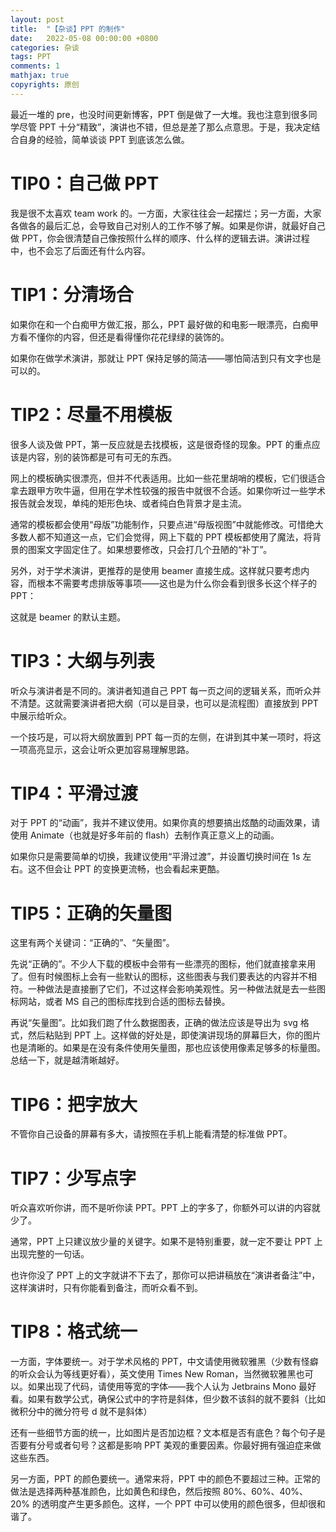 ```yaml
---
layout: post
title:  "【杂谈】PPT 的制作"
date:   2022-05-08 00:00:00 +0800
categories: 杂谈
tags: PPT
comments: 1
mathjax: true
copyrights: 原创
---
```


最近一堆的 pre，也没时间更新博客，PPT 倒是做了一大堆。我也注意到很多同学尽管 PPT 十分“精致”，演讲也不错，但总是差了那么点意思。于是，我决定结合自身的经验，简单谈谈 PPT 到底该怎么做。

# TIP0：自己做 PPT

我是很不太喜欢 team work 的。一方面，大家往往会一起摆烂；另一方面，大家各做各的最后汇总，会导致自己对别人的工作不够了解。如果是你讲，就最好自己做 PPT，你会很清楚自己像按照什么样的顺序、什么样的逻辑去讲。演讲过程中，也不会忘了后面还有什么内容。

# TIP1：分清场合

如果你在和一个白痴甲方做汇报，那么，PPT 最好做的和电影一眼漂亮，白痴甲方看不懂你的内容，但还是看得懂你花花绿绿的装饰的。

如果你在做学术演讲，那就让 PPT 保持足够的简洁——哪怕简洁到只有文字也是可以的。

# TIP2：尽量不用模板

很多人谈及做 PPT，第一反应就是去找模板，这是很奇怪的现象。PPT 的重点应该是内容，别的装饰都是可有可无的东西。

网上的模板确实很漂亮，但并不代表适用。比如一些花里胡哨的模板，它们很适合拿去跟甲方吹牛逼，但用在学术性较强的报告中就很不合适。如果你听过一些学术报告就会发现，单纯的矩形色块、或者纯白色背景才是主流。

通常的模板都会使用“母版”功能制作，只要点进“母版视图”中就能修改。可惜绝大多数人都不知道这一点，它们会觉得，网上下载的 PPT 模板都使用了魔法，将背景的图案文字固定住了。如果想要修改，只会打几个丑陋的“补丁”。

另外，对于学术演讲，更推荐的是使用 beamer 直接生成。这样就只要考虑内容，而根本不需要考虑排版等事项——这也是为什么你会看到很多长这个样子的 PPT：

这就是 beamer 的默认主题。

# TIP3：大纲与列表

听众与演讲者是不同的。演讲者知道自己 PPT 每一页之间的逻辑关系，而听众并不清楚。这就需要演讲者把大纲（可以是目录，也可以是流程图）直接放到 PPT 中展示给听众。

一个技巧是，可以将大纲放置到 PPT 每一页的左侧，在讲到其中某一项时，将这一项高亮显示，这会让听众更加容易理解思路。

# TIP4：平滑过渡

对于 PPT 的“动画”，我并不建议使用。如果你真的想要搞出炫酷的动画效果，请使用 Animate（也就是好多年前的 flash）去制作真正意义上的动画。

如果你只是需要简单的切换，我建议使用“平滑过渡”，并设置切换时间在 1s 左右。这不但会让 PPT 的变换更流畅，也会看起来更酷。

# TIP5：正确的矢量图

这里有两个关键词：“正确的”、“矢量图”。

先说“正确的”。不少人下载的模板中会带有一些漂亮的图标，他们就直接拿来用了。但有时候图标上会有一些默认的图标，这些图表与我们要表达的内容并不相符。一种做法是直接删了它们，不过这样会影响美观性。另一种做法就是去一些图标网站，或者 MS 自己的图标库找到合适的图标去替换。

再说“矢量图”。比如我们跑了什么数据图表，正确的做法应该是导出为 svg 格式，然后粘贴到 PPT 上。这样做的好处是，即使演讲现场的屏幕巨大，你的图片也是清晰的。如果是在没有条件使用矢量图，那也应该使用像素足够多的标量图。总结一下，就是越清晰越好。

# TIP6：把字放大

不管你自己设备的屏幕有多大，请按照在手机上能看清楚的标准做 PPT。

# TIP7：少写点字

听众喜欢听你讲，而不是听你读 PPT。PPT 上的字多了，你额外可以讲的内容就少了。

通常，PPT 上只建议放少量的关键字。如果不是特别重要，就一定不要让 PPT 上出现完整的一句话。

也许你没了 PPT 上的文字就讲不下去了，那你可以把讲稿放在“演讲者备注”中，这样演讲时，只有你能看到备注，而听众看不到。

# TIP8：格式统一

一方面，字体要统一。对于学术风格的 PPT，中文请使用微软雅黑（少数有怪癖的听众会认为等线更好看），英文使用 Times New Roman，当然微软雅黑也可以。如果出现了代码，请使用等宽的字体——我个人认为 Jetbrains Mono 最好看。如果有数学公式，确保公式中的字符是斜体，但少数不该斜的就不要斜（比如微积分中的微分符号 $\text{d}$ 就不是斜体）

还有一些细节方面的统一，比如图片是否加边框？文本框是否有底色？每个句子是否要有分号或者句号？这都是影响 PPT 美观的重要因素。你最好拥有强迫症来做这些东西。

另一方面，PPT 的颜色要统一。通常来将，PPT 中的颜色不要超过三种。正常的做法是选择两种基准颜色，比如黄色和绿色，然后按照 80%、60%、40%、20% 的透明度产生更多颜色。这样，一个 PPT 中可以使用的颜色很多，但却很和谐了。
